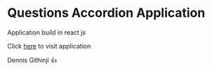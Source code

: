 # Questions Accordion Application

Application build in react js

Click [here](https://questions-accordion.netlify.app) to visit application

Dennis Githinji 👍
